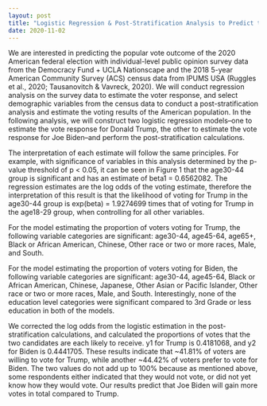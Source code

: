 ```yaml
---
layout: post
title: "Logistic Regression & Post-Stratification Analysis to Predict the Results of the 2020 American Election"
date: 2020-11-02
---
```


We are interested in predicting the popular vote outcome of the 2020 American federal election with
individual-level public opinion survey data from the Democracy Fund + UCLA Nationscape and the 2018
5-year American Community Survey (ACS) census data from IPUMS USA (Ruggles et al., 2020; Tausanovitch
& Vavreck, 2020). We will conduct regression analysis on the survey data to estimate the voter response, and
select demographic variables from the census data to conduct a post-stratification analysis and estimate the
voting results of the American population. In the following analysis, we will construct two logistic regression
models–one to estimate the vote response for Donald Trump, the other to estimate the vote response for Joe
Biden–and perform the post-stratification calculations.

The interpretation of each estimate will follow the same principles. For example, with significance of variables
in this analysis determined by the p-value threshold of p < 0.05, it can be seen in Figure 1 that the age30-44
group is significant and has an estimate of beta1 = 0.6562082. The regression estimates are the log odds of the
voting estimate, therefore the interpretation of this result is that the likelihood of voting for Trump in the
age30-44 group is exp(beta) = 1.9274699 times that of voting for Trump in the age18-29 group, when controlling
for all other variables.

For the model estimating the proportion of voters voting for Trump, the following variable categories are
significant: age30-44, age45-64, age65+, Black or African American, Chinese, Other race or two or more
races, Male, and South.

For the model estimating the proportion of voters voting for Biden, the following variable categories are
significant: age30-44, age45-64, Black or African American, Chinese, Japanese, Other Asian or Pacific Islander,
Other race or two or more races, Male, and South.
Interestingly, none of the education level categories were significant compared to 3rd Grade or less education
in both of the models.

We corrected the log odds from the logistic estimation in the post-stratification calculations, and calculated
the proportions of votes that the two candidates are each likely to receive. y1 for Trump is 0.4181068, and y2
for Biden is 0.4441705. These results indicate that ~41.81% of voters are willing to vote for Trump, while
another ~44.42% of voters prefer to vote for Biden. The two values do not add up to 100% because as
mentioned above, some respondents either indicated that they would not vote, or did not yet know how they
would vote. Our results predict that Joe Biden will gain more votes in total compared to Trump.
